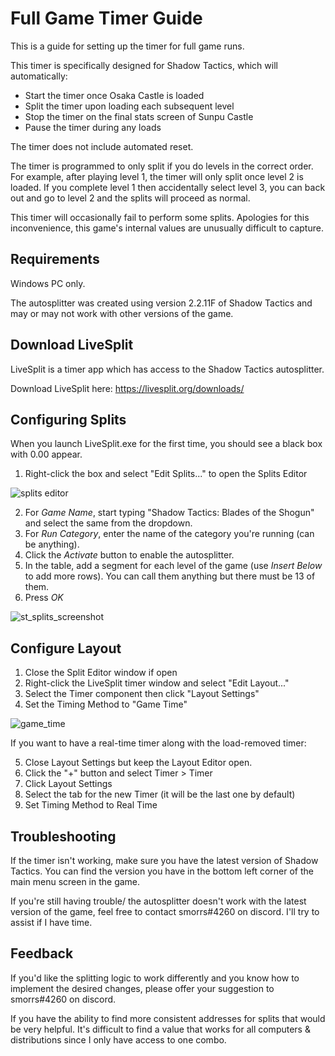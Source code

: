 # Full Game Timer Guide
This is a guide for setting up the timer for full game runs.

This timer is specifically designed for Shadow Tactics, which will automatically:
* Start the timer once Osaka Castle is loaded
* Split the timer upon loading each subsequent level
* Stop the timer on the final stats screen of Sunpu Castle
* Pause the timer during any loads

The timer does not include automated reset.

The timer is programmed to only split if you do levels in the correct order. For example, after playing level 1, the timer will only split once level 2 is loaded. If you complete level 1 then accidentally select level 3, you can back out and go to level 2 and the splits will proceed as normal.

This timer will occasionally fail to perform some splits. Apologies for this inconvenience, this game's internal values are unusually difficult to capture.


## Requirements
Windows PC only.

The autosplitter was created using version 2.2.11F of Shadow Tactics and may or may not work with other versions of the game. 


## Download LiveSplit
LiveSplit is a timer app which has access to the Shadow Tactics autosplitter.

Download LiveSplit here: https://livesplit.org/downloads/


## Configuring Splits
When you launch LiveSplit.exe for the first time, you should see a black box with 0.00 appear.

1. Right-click the box and select "Edit Splits..." to open the Splits Editor

![splits editor](https://user-images.githubusercontent.com/104397629/196058305-74aace7d-ebe4-4da8-9e94-10ab4eec9395.PNG)

2. For *Game Name*, start typing "Shadow Tactics: Blades of the Shogun" and select the same from the dropdown.
3. For *Run Category*, enter the name of the category you're running (can be anything).
4. Click the *Activate* button to enable the autosplitter.
5. In the table, add a segment for each level of the game (use *Insert Below* to add more rows). You can call them anything but there must be 13 of them.
6. Press *OK*

![st_splits_screenshot](https://github.com/smorrrs/Shadow-Tactics-Resources/assets/104397629/53d8cd10-d436-400e-b485-15beb2644e5e)


## Configure Layout

1. Close the Split Editor window if open
2. Right-click the LiveSplit timer window and select "Edit Layout..."
3. Select the Timer component then click "Layout Settings"
4. Set the Timing Method to "Game Time"

![game_time](https://github.com/smorrrs/Shadow-Tactics-Resources/assets/104397629/be0695e2-d3b6-40ac-bf90-13ba63347a3c)

If you want to have a real-time timer along with the load-removed timer:

5. Close Layout Settings but keep the Layout Editor open.
6. Click the "+" button and select Timer > Timer
7. Click Layout Settings
8. Select the tab for the new Timer (it will be the last one by default)
9. Set Timing Method to Real Time


## Troubleshooting
If the timer isn't working, make sure you have the latest version of Shadow Tactics. You can find the version you have in the bottom left corner of the main menu screen in the game. 

If you're still having trouble/ the autosplitter doesn't work with the latest version of the game, feel free to contact smorrs#4260 on discord. I'll try to assist if I have time.


## Feedback
If you'd like the splitting logic to work differently and you know how to implement the desired changes, please offer your suggestion to smorrs#4260 on discord. 

If you have the ability to find more consistent addresses for splits that would be very helpful. It's difficult to find a value that works for all computers & distributions since I only have access to one combo.
